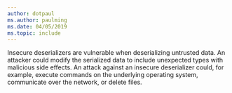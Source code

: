 ```yaml
---
author: dotpaul
ms.author: paulming
ms.date: 04/05/2019
ms.topic: include
---
```

Insecure deserializers are vulnerable when deserializing untrusted data. An attacker could modify the serialized data to include unexpected types with malicious side effects. An attack against an insecure deserializer could, for example, execute commands on the underlying operating system, communicate over the network, or delete files.
